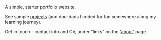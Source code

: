 A simple, starter portfolio website. 

See sample [projects](https://aadf.ca/gallery) (and doo-dads I coded for fun somewhere along my learning journey). 

Get in touch - contact info and CV, under "links" on the ['about'](https://aadf.ca/about) page.
